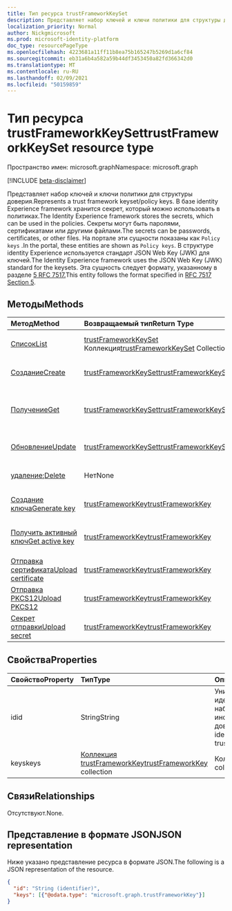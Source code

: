 ```yaml
---
title: Тип ресурса trustFrameworkKeySet
description: Представляет набор ключей и ключи политики для структуры доверия.
localization_priority: Normal
author: Nickgmicrosoft
ms.prod: microsoft-identity-platform
doc_type: resourcePageType
ms.openlocfilehash: 4223681a11ff11b8ea75b165247b5269d1a6cf84
ms.sourcegitcommit: eb31a6b4a582a59b44df3453450a82fd366342d0
ms.translationtype: MT
ms.contentlocale: ru-RU
ms.lasthandoff: 02/09/2021
ms.locfileid: "50159859"
---
```

# <a name="trustframeworkkeyset-resource-type"></a><span data-ttu-id="adff9-103">Тип ресурса trustFrameworkKeySet</span><span class="sxs-lookup"><span data-stu-id="adff9-103">trustFrameworkKeySet resource type</span></span>

<span data-ttu-id="adff9-104">Пространство имен: microsoft.graph</span><span class="sxs-lookup"><span data-stu-id="adff9-104">Namespace: microsoft.graph</span></span>

[!INCLUDE [beta-disclaimer](../../includes/beta-disclaimer.md)]

<span data-ttu-id="adff9-105">Представляет набор ключей и ключи политики для структуры доверия.</span><span class="sxs-lookup"><span data-stu-id="adff9-105">Represents a trust framework keyset/policy keys.</span></span> <span data-ttu-id="adff9-106">В базе identity Experience framework хранится секрет, который можно использовать в политиках.</span><span class="sxs-lookup"><span data-stu-id="adff9-106">The Identity Experience framework stores the secrets, which can be used in the policies.</span></span> <span data-ttu-id="adff9-107">Секреты могут быть паролями, сертификатами или другими файлами.</span><span class="sxs-lookup"><span data-stu-id="adff9-107">The secrets can be passwords, certificates, or other files.</span></span> <span data-ttu-id="adff9-108">На портале эти сущности показаны как `Policy keys` .</span><span class="sxs-lookup"><span data-stu-id="adff9-108">In the portal, these entities are shown as `Policy keys`.</span></span> <span data-ttu-id="adff9-109">В структуре identity Experience используется стандарт JSON Web Key (JWK) для ключей.</span><span class="sxs-lookup"><span data-stu-id="adff9-109">The Identity Experience framework uses the JSON Web Key (JWK) standard for the keysets.</span></span> <span data-ttu-id="adff9-110">Эта сущность следует формату, указанному в разделе [5 RFC 7517.](https://tools.ietf.org/html/rfc7517#section-5)</span><span class="sxs-lookup"><span data-stu-id="adff9-110">This entity follows the format specified in [RFC 7517 Section 5](https://tools.ietf.org/html/rfc7517#section-5).</span></span>

## <a name="methods"></a><span data-ttu-id="adff9-111">Методы</span><span class="sxs-lookup"><span data-stu-id="adff9-111">Methods</span></span>

| <span data-ttu-id="adff9-112">Метод</span><span class="sxs-lookup"><span data-stu-id="adff9-112">Method</span></span>       | <span data-ttu-id="adff9-113">Возвращаемый тип</span><span class="sxs-lookup"><span data-stu-id="adff9-113">Return Type</span></span> | <span data-ttu-id="adff9-114">Описание</span><span class="sxs-lookup"><span data-stu-id="adff9-114">Description</span></span> |
|:-------------|:------------|:------------|
| [<span data-ttu-id="adff9-115">Список</span><span class="sxs-lookup"><span data-stu-id="adff9-115">List</span></span>](../api/trustframework-list-keysets.md) | <span data-ttu-id="adff9-116">[trustFrameworkKeySet](trustframeworkkeyset.md) Коллекция</span><span class="sxs-lookup"><span data-stu-id="adff9-116">[trustFrameworkKeySet](trustframeworkkeyset.md) Collection</span></span> | <span data-ttu-id="adff9-117">Список trustFrameworkKeySets.</span><span class="sxs-lookup"><span data-stu-id="adff9-117">List trustFrameworkKeySets.</span></span> |
| [<span data-ttu-id="adff9-118">Создание</span><span class="sxs-lookup"><span data-stu-id="adff9-118">Create</span></span>](../api/trustframework-post-keysets.md) | [<span data-ttu-id="adff9-119">trustFrameworkKeySet</span><span class="sxs-lookup"><span data-stu-id="adff9-119">trustFrameworkKeySet</span></span>](trustframeworkkeyset.md) | <span data-ttu-id="adff9-120">Создание trustFrameworkKeySet.</span><span class="sxs-lookup"><span data-stu-id="adff9-120">Create  trustFrameworkKeySet.</span></span> |
| [<span data-ttu-id="adff9-121">Получение</span><span class="sxs-lookup"><span data-stu-id="adff9-121">Get</span></span>](../api/trustframeworkkeyset-get.md) | [<span data-ttu-id="adff9-122">trustFrameworkKeySet</span><span class="sxs-lookup"><span data-stu-id="adff9-122">trustFrameworkKeySet</span></span>](trustframeworkkeyset.md) | <span data-ttu-id="adff9-123">Чтение свойств и связей объекта trustFrameworkKeySet.</span><span class="sxs-lookup"><span data-stu-id="adff9-123">Read properties and relationships of trustFrameworkKeySet object.</span></span> |
| [<span data-ttu-id="adff9-124">Обновление</span><span class="sxs-lookup"><span data-stu-id="adff9-124">Update</span></span>](../api/trustframeworkkeyset-update.md) | [<span data-ttu-id="adff9-125">trustFrameworkKeySet</span><span class="sxs-lookup"><span data-stu-id="adff9-125">trustFrameworkKeySet</span></span>](trustframeworkkeyset.md) | <span data-ttu-id="adff9-126">Обновление объекта trustFrameworkKeySet.</span><span class="sxs-lookup"><span data-stu-id="adff9-126">Update trustFrameworkKeySet object.</span></span> |
| <span data-ttu-id="adff9-127">[удаление](../api/trustframeworkkeyset-delete.md);</span><span class="sxs-lookup"><span data-stu-id="adff9-127">[Delete](../api/trustframeworkkeyset-delete.md)</span></span> | <span data-ttu-id="adff9-128">Нет</span><span class="sxs-lookup"><span data-stu-id="adff9-128">None</span></span> | <span data-ttu-id="adff9-129">Удаление объекта trustFrameworkKeySet.</span><span class="sxs-lookup"><span data-stu-id="adff9-129">Delete trustFrameworkKeySet object.</span></span> |
|[<span data-ttu-id="adff9-130">Создание ключа</span><span class="sxs-lookup"><span data-stu-id="adff9-130">Generate key</span></span>](../api/trustframeworkkeyset-generatekey.md)|[<span data-ttu-id="adff9-131">trustFrameworkKey</span><span class="sxs-lookup"><span data-stu-id="adff9-131">trustFrameworkKey</span></span>](trustframeworkkey.md)| <span data-ttu-id="adff9-132">Создание ключа в наборе ключей.</span><span class="sxs-lookup"><span data-stu-id="adff9-132">Generate a key in keyset.</span></span> |
|[<span data-ttu-id="adff9-133">Получить активный ключ</span><span class="sxs-lookup"><span data-stu-id="adff9-133">Get active key</span></span>](../api/trustframeworkkeyset-getactivekey.md)|[<span data-ttu-id="adff9-134">trustFrameworkKey</span><span class="sxs-lookup"><span data-stu-id="adff9-134">trustFrameworkKey</span></span>](trustframeworkkey.md)| <span data-ttu-id="adff9-135">Получите текущий активный ключ в наборе ключей.</span><span class="sxs-lookup"><span data-stu-id="adff9-135">Get currently active key in the keyset.</span></span> |
|[<span data-ttu-id="adff9-136">Отправка сертификата</span><span class="sxs-lookup"><span data-stu-id="adff9-136">Upload certificate</span></span>](../api/trustframeworkkeyset-uploadcertificate.md)|[<span data-ttu-id="adff9-137">trustFrameworkKey</span><span class="sxs-lookup"><span data-stu-id="adff9-137">trustFrameworkKey</span></span>](trustframeworkkey.md)| <span data-ttu-id="adff9-138">Отправка сертификата X.509.</span><span class="sxs-lookup"><span data-stu-id="adff9-138">Upload a X.509 certificate.</span></span> |
|[<span data-ttu-id="adff9-139">Отправка PKCS12</span><span class="sxs-lookup"><span data-stu-id="adff9-139">Upload PKCS12</span></span>](../api/trustframeworkkeyset-uploadpkcs12.md)|[<span data-ttu-id="adff9-140">trustFrameworkKey</span><span class="sxs-lookup"><span data-stu-id="adff9-140">trustFrameworkKey</span></span>](trustframeworkkey.md)| <span data-ttu-id="adff9-141">Отправка сертификата формата PKCS12.</span><span class="sxs-lookup"><span data-stu-id="adff9-141">Upload a PKCS12 format certificate.</span></span> |
|[<span data-ttu-id="adff9-142">Секрет отправки</span><span class="sxs-lookup"><span data-stu-id="adff9-142">Upload secret</span></span>](../api/trustframeworkkeyset-uploadsecret.md)|[<span data-ttu-id="adff9-143">trustFrameworkKey</span><span class="sxs-lookup"><span data-stu-id="adff9-143">trustFrameworkKey</span></span>](trustframeworkkey.md)| <span data-ttu-id="adff9-144">Отправка секрета на основе строки.</span><span class="sxs-lookup"><span data-stu-id="adff9-144">Upload a string based secret.</span></span> |

## <a name="properties"></a><span data-ttu-id="adff9-145">Свойства</span><span class="sxs-lookup"><span data-stu-id="adff9-145">Properties</span></span>

| <span data-ttu-id="adff9-146">Свойство</span><span class="sxs-lookup"><span data-stu-id="adff9-146">Property</span></span>     | <span data-ttu-id="adff9-147">Тип</span><span class="sxs-lookup"><span data-stu-id="adff9-147">Type</span></span>        | <span data-ttu-id="adff9-148">Описание</span><span class="sxs-lookup"><span data-stu-id="adff9-148">Description</span></span> |
|:-------------|:------------|:------------|
|<span data-ttu-id="adff9-149">id</span><span class="sxs-lookup"><span data-stu-id="adff9-149">id</span></span>|<span data-ttu-id="adff9-150">String</span><span class="sxs-lookup"><span data-stu-id="adff9-150">String</span></span>| <span data-ttu-id="adff9-151">Уникальный идентификатор наборов ключей инфраструктуры доверия</span><span class="sxs-lookup"><span data-stu-id="adff9-151">Unique identifier of the trustframework keyset</span></span> |
|<span data-ttu-id="adff9-152">keys</span><span class="sxs-lookup"><span data-stu-id="adff9-152">keys</span></span>|<span data-ttu-id="adff9-153">[Коллекция trustFrameworkKey](trustframeworkkey.md)</span><span class="sxs-lookup"><span data-stu-id="adff9-153">[trustFrameworkKey](trustframeworkkey.md) collection</span></span>| <span data-ttu-id="adff9-154">Коллекция ключей.</span><span class="sxs-lookup"><span data-stu-id="adff9-154">A collection of the keys.</span></span> |

## <a name="relationships"></a><span data-ttu-id="adff9-155">Связи</span><span class="sxs-lookup"><span data-stu-id="adff9-155">Relationships</span></span>

<span data-ttu-id="adff9-156">Отсутствуют.</span><span class="sxs-lookup"><span data-stu-id="adff9-156">None.</span></span>

## <a name="json-representation"></a><span data-ttu-id="adff9-157">Представление в формате JSON</span><span class="sxs-lookup"><span data-stu-id="adff9-157">JSON representation</span></span>

<span data-ttu-id="adff9-158">Ниже указано представление ресурса в формате JSON.</span><span class="sxs-lookup"><span data-stu-id="adff9-158">The following is a JSON representation of the resource.</span></span>

<!-- {
  "blockType": "resource",
  "optionalProperties": [

  ],
  "@odata.type": "microsoft.graph.trustFrameworkKeySet",
  "keyProperty": "id"
}-->

```json
{
  "id": "String (identifier)",
  "keys": [{"@odata.type": "microsoft.graph.trustFrameworkKey"}]
}
```

<!-- uuid: 16cd6b66-4b1a-43a1-adaf-3a886856ed98
2019-02-04 14:57:30 UTC -->
<!-- {
  "type": "#page.annotation",
  "description": "trustFrameworkKeySet resource",
  "keywords": "",
  "section": "documentation",
  "tocPath": ""
}-->


